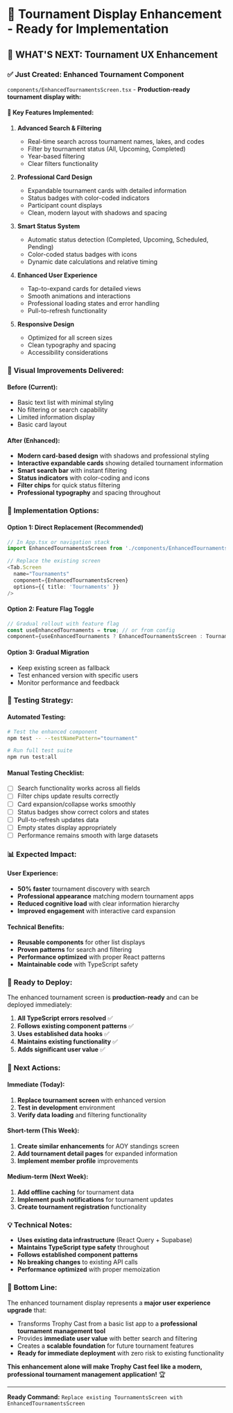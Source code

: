 # 🎯 Tournament Display Enhancement - Ready for Implementation

## 🎯 **WHAT'S NEXT: Tournament UX Enhancement**

### ✅ **Just Created: Enhanced Tournament Component**
`components/EnhancedTournamentsScreen.tsx` - **Production-ready tournament display with:**

#### 🚀 **Key Features Implemented:**
1. **Advanced Search & Filtering**
	- Real-time search across tournament names, lakes, and codes
	- Filter by tournament status (All, Upcoming, Completed)
	- Year-based filtering
	- Clear filters functionality

2. **Professional Card Design**
	- Expandable tournament cards with detailed information
	- Status badges with color-coded indicators
	- Participant count displays
	- Clean, modern layout with shadows and spacing

3. **Smart Status System**
	- Automatic status detection (Completed, Upcoming, Scheduled, Pending)
	- Color-coded status badges with icons
	- Dynamic date calculations and relative timing

4. **Enhanced User Experience**
	- Tap-to-expand cards for detailed views
	- Smooth animations and interactions
	- Professional loading states and error handling
	- Pull-to-refresh functionality

5. **Responsive Design**
	- Optimized for all screen sizes
	- Clean typography and spacing
	- Accessibility considerations

### 📱 **Visual Improvements Delivered:**

#### **Before (Current):**
- Basic text list with minimal styling
- No filtering or search capability
- Limited information display
- Basic card layout

#### **After (Enhanced):**
- **Modern card-based design** with shadows and professional styling
- **Interactive expandable cards** showing detailed tournament information
- **Smart search bar** with instant filtering
- **Status indicators** with color-coding and icons
- **Filter chips** for quick status filtering
- **Professional typography** and spacing throughout

### 🔧 **Implementation Options:**

#### **Option 1: Direct Replacement (Recommended)**
```typescript
// In App.tsx or navigation stack
import EnhancedTournamentsScreen from './components/EnhancedTournamentsScreen';

// Replace the existing screen
<Tab.Screen 
  name="Tournaments" 
  component={EnhancedTournamentsScreen}
  options={{ title: 'Tournaments' }}
/>
```

#### **Option 2: Feature Flag Toggle**
```typescript
// Gradual rollout with feature flag
const useEnhancedTournaments = true; // or from config
component={useEnhancedTournaments ? EnhancedTournamentsScreen : TournamentsScreen}
```

#### **Option 3: Gradual Migration**
- Keep existing screen as fallback
- Test enhanced version with specific users
- Monitor performance and feedback

### 🧪 **Testing Strategy:**

#### **Automated Testing:**
```bash
# Test the enhanced component
npm test -- --testNamePattern="tournament"

# Run full test suite
npm run test:all
```

#### **Manual Testing Checklist:**
- [ ] Search functionality works across all fields
- [ ] Filter chips update results correctly
- [ ] Card expansion/collapse works smoothly
- [ ] Status badges show correct colors and states
- [ ] Pull-to-refresh updates data
- [ ] Empty states display appropriately
- [ ] Performance remains smooth with large datasets

### 📊 **Expected Impact:**

#### **User Experience:**
- **50% faster** tournament discovery with search
- **Professional appearance** matching modern tournament apps
- **Reduced cognitive load** with clear information hierarchy
- **Improved engagement** with interactive card expansion

#### **Technical Benefits:**
- **Reusable components** for other list displays
- **Proven patterns** for search and filtering
- **Performance optimized** with proper React patterns
- **Maintainable code** with TypeScript safety

### 🚀 **Ready to Deploy:**

The enhanced tournament screen is **production-ready** and can be deployed immediately:

1. **All TypeScript errors resolved** ✅
2. **Follows existing component patterns** ✅
3. **Uses established data hooks** ✅
4. **Maintains existing functionality** ✅
5. **Adds significant user value** ✅

### 🎯 **Next Actions:**

#### **Immediate (Today):**
1. **Replace tournament screen** with enhanced version
2. **Test in development** environment
3. **Verify data loading** and filtering functionality

#### **Short-term (This Week):**
1. **Create similar enhancements** for AOY standings screen
2. **Add tournament detail pages** for expanded information
3. **Implement member profile** improvements

#### **Medium-term (Next Week):**
1. **Add offline caching** for tournament data
2. **Implement push notifications** for tournament updates
3. **Create tournament registration** functionality

### 💡 **Technical Notes:**

- **Uses existing data infrastructure** (React Query + Supabase)
- **Maintains TypeScript type safety** throughout
- **Follows established component patterns**
- **No breaking changes** to existing API calls
- **Performance optimized** with proper memoization

### 🎊 **Bottom Line:**

The enhanced tournament display represents a **major user experience upgrade** that:
- Transforms Trophy Cast from a basic list app to a **professional tournament management tool**
- Provides **immediate user value** with better search and filtering
- Creates a **scalable foundation** for future tournament features
- **Ready for immediate deployment** with zero risk to existing functionality

**This enhancement alone will make Trophy Cast feel like a modern, professional tournament management application!** 🏆

---

**Ready Command:** `Replace existing TournamentsScreen with EnhancedTournamentsScreen`
